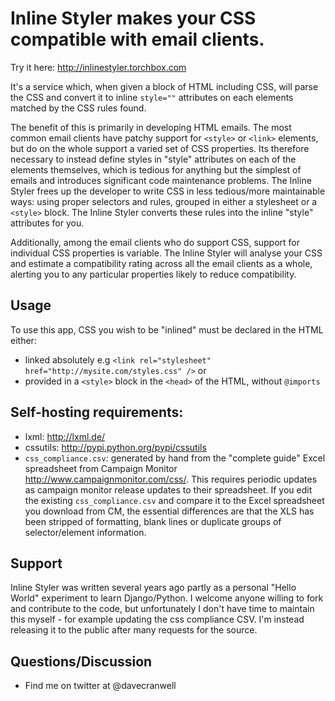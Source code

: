 # Inline Styler makes your CSS compatible with email clients.

Try it here: http://inlinestyler.torchbox.com

It's a service which, when given a block of HTML including CSS, will parse the CSS and convert it to inline `style=""` attributes on each elements matched by the CSS rules found.

The benefit of this is primarily in developing HTML emails. The most common email clients have patchy support for `<style>` or `<link>` elements, but do on the whole support a varied set of CSS properties. Its therefore necessary to instead define styles in "style" attributes on each of the elements themselves, which is tedious for anything but the simplest of emails and introduces significant code maintenance problems. The Inline Styler frees up the developer to write CSS in less tedious/more maintainable ways: using proper selectors and rules, grouped in either a stylesheet or a `<style>` block. The Inline Styler converts these rules into the inline "style" attributes for you.

Additionally, among the email clients who do support CSS, support for individual CSS properties is variable. The Inline Styler will analyse your CSS and estimate a compatibility rating across all the email clients as a whole, alerting you to any particular properties likely to reduce compatibility.

## Usage

To use this app, CSS you wish to be "inlined" must be declared in the HTML either:

 - linked absolutely e.g `<link rel="stylesheet" href="http://mysite.com/styles.css" />` or
 - provided in a `<style>` block in the `<head>` of the HTML, without `@imports`

## Self-hosting requirements:

 -  lxml: http://lxml.de/
 -  cssutils: http://pypi.python.org/pypi/cssutils
 - `css_compliance.csv`: generated by hand from the "complete guide" Excel spreadsheet from Campaign Monitor http://www.campaignmonitor.com/css/. This requires periodic updates as campaign monitor release updates to their spreadsheet. If you edit the existing `css_compliance.csv` and compare it to the Excel spreadsheet you download from CM, the essential differences are that the XLS has been stripped of formatting, blank lines or duplicate groups of selector/element information.

## Support

Inline Styler was written several years ago partly as a personal "Hello World" experiment to learn Django/Python. I welcome anyone willing to fork and contribute to the code, but unfortunately I don't have time to maintain this myself - for example updating the css compliance CSV. I'm instead releasing it to the public after many requests for the source.

## Questions/Discussion
* Find me on twitter at @davecranwell
